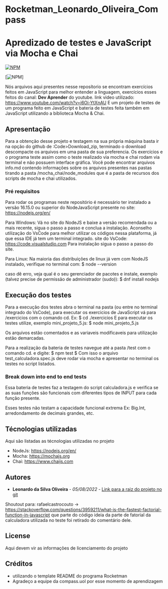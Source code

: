 # Rocketman_Leonardo_Oliveira_Compass
# __Apredizado de testes e JavaScript via Mocha e Chai__


[![NPM](https://img.shields.io/badge/license-MIT-brightgreen)](https://github.com/mayphias/Rocketman_Leonardo_Oliveira_Compass/blob/development/license)

[![NPM](https://img.shields.io/badge/Version-0.2-blue)]

Nós arquivos aqui presentes nesse reposítorio se encontram exercícios feitos em JavaScript para melhor entender a linguagem, exercícios esses feitos do canal: __Dev Aprender__ do youtube.
link video utilizado:   https://www.youtube.com/watch?v=i6Oi-YtXnAU
E um projeto de testes de um programa feito em JavaScript e bateria de testes feita também em JavaScript utilizando a biblioteca Mocha & Chai.

## Apresentação

Para a obtenção desse projeto e testagem na sua própria máquina basta ir na opção do github de :Code>Download_zip, terminado o download descompacte os arquivos em uma pasta de sua preferencia.
Os exercícios e o programa teste assim como o teste realizado via mocha e chai rodam via terminal e não possuem interface gráfica.
Você pode encontrar arquivos info.md contendo informações sobre os arquivos presentes nas pastas tirando a pasta /mocha_chai/node_modules que é a pasta de recursos dos scripts de mocha e chai utilizados.

### Pré requisitos

Para rodar os programas neste repositório é necessário ter instalado a versão 16.15.0 ou superior do NodeJavaScript presente no site: https://nodejs.org/en/ 

Para Windows:
Vá no site do NodeJS e baixe a versão recomendada ou a mais recente, sigua o passo a passo e conclua a instalação.
Aconselho utilização do VsCode para melhor utilizar os códigos nessa plataforma, já que essa IDE já tem um terminal integrado.
site do VsCode: https://code.visualstudio.com 
Para instalação sigua o passo a passo do site.

Para Linux:
Na maioria das distribuições de linux já vem com NodeJS instalado, verifique no terminal com:
$ node --version

caso dê erro, veja qual é o seu gerenciador de pacotes e instale, exemplo (talvez precise de permissão de administrador (sudo)):
$ dnf install nodejs


## Execução dos testes

Para a execução dos testes abra o terminal na pasta (ou entre no terminal integrado do VsCode), para executar os exercicios de JavaScript vá para /exercicios com o comando cd. Ex:
$ cd ./exercicios
E para executar os testes utilize, exemplo mini_projeto_5.js:
$ node mini_projeto_5.js

Os arquivos estão comentados e as variaveis modificaveis para utilização estão demarcadas.

Para a realização da bateria de testes navegue até a pasta /test com o comando cd.
e digite:
$ npm test
$
Com isso o arquivo test_calculadora.spec.js deve rodar via mocha e apresentar no terminal os testes no script listados.

### Break down into end to end tests

Essa bateria de testes faz a testagem do script calculadora.js e verifica se as suas funções são funcionais com diferentes tipos de INPUT para cada função presente.

Esses testes não testam a capacidade funcional extrema Ex: Big.Int, arredondamento de decimais grandes, etc.


## Técnologias utilizadas
Aqui são listadas as técnologias utilizadas no projeto

* NodeJs: https://nodejs.org/en/ 
* Mocha: https://mochajs.org
* Chai: https://www.chaijs.com


## Autores

* **Leonardo da Silva Oliveira** - *05/08/2022* - [Link para a raiz do projeto no git](https://github.com/https://github.com/mayphias/Rocketman_Leonardo_Oliveira_Compass)

Shoutout para: rafaelcastrocouto -> https://stackoverflow.com/questions/3959211/what-is-the-fastest-factorial-function-in-javascript que parte do código ideia da parte de fatorial da calculadora utilizada no teste foi retirado do comentário dele.


## License

Aqui devem vir as informações de licenciamento do projeto

## Créditos

* utilizando o template README do programa Rocketman
* Agradeço a equipe da compass.uol por esse momento de aprendizagem
